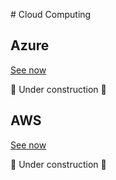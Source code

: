 # Cloud Computing

## Azure

[See now](https://github.com/amargopastor-code-along/ca-cloud-computing/tree/main/azure)

🚧 Under construction 🚧

## AWS

[See now](https://github.com/amargopastor-code-along/ca-cloud-computing/tree/main/aws)

🚧 Under construction 🚧
